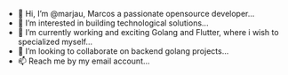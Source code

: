 - 👋 Hi, I’m @marjau, Marcos a passionate opensource developer...
- 👀 I’m interested in building technological solutions...
- 🌱 I’m currently working and exciting Golang and Flutter, where i wish to specialized myself...
- 💞️ I’m looking to collaborate on backend golang projects...
- 📫 Reach me by my email account...

<!---
marjau/marjau is a ✨ special ✨ repository because its `README.md` (this file) appears on your GitHub profile.
You can click the Preview link to take a look at your changes.
--->

